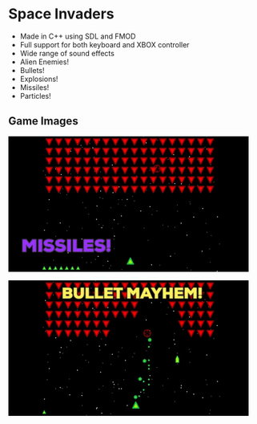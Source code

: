 # Space Invaders

* Made in C++ using SDL and FMOD
* Full support for both keyboard and XBOX controller
* Wide range of sound effects
* Alien Enemies!
* Bullets!
* Explosions!
* Missiles!
* Particles!


## Game Images

![Alt Text](https://github.com/zanizrules/Space-Invaders/raw/master/github_images/missiles.gif)

![Alt Text](https://github.com/zanizrules/Space-Invaders/raw/master/github_images/bullets.gif)
